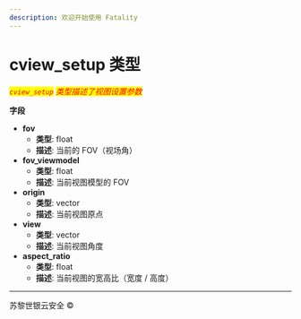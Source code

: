 ```yaml
---
description: 欢迎开始使用 Fatality
---
```


# cview\_setup 类型

_<mark style="color:red;">`cview_setup`</mark> <mark style="color:red;"></mark><mark style="color:red;">类型描述了视图设置参数</mark>_

**字段**

* **fov**
  * **类型**: float
  * **描述**: 当前的 FOV（视场角）
* **fov\_viewmodel**
  * **类型**: float
  * **描述**: 当前视图模型的 FOV
* **origin**
  * **类型**: vector
  * **描述**: 当前视图原点
* **view**
  * **类型**: vector
  * **描述**: 当前视图角度
* **aspect\_ratio**
  * **类型**: float
  * **描述**: 当前视图的宽高比（宽度 / 高度）

***

苏黎世银云安全 ©
